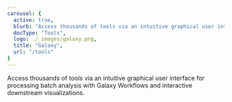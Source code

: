 ```yaml
---
carousel: {
  active: true,
  blurb: "Access thousands of tools via an intuitive graphical user interface for processing batch analysis with Galaxy Workflows and interactive downstream visualizations.",
  docType: "Tools",
  logo: ./_images/galaxy.png,
  title: "Galaxy",
  url: "/tools"
}
---
```

Access thousands of tools via an intuitive graphical user interface for processing batch analysis with Galaxy Workflows and interactive downstream visualizations.
